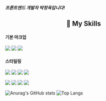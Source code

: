 ##### 프론트엔드 개발자 박정욱입니다!
 <div align="center">
 
  ## 📘 My Skills
 </div>
 
 #### 기본 마크업
 <img src="https://img.shields.io/badge/HTML-E34F26?style=for-the-badge&logo=html5&logoColor=ffffff"/> <img src="https://img.shields.io/badge/CSS-1572B6?style=for-the-badge&logo=css3&logoColor=ffffff"/> <img src="https://img.shields.io/badge/JavaScript-F7DF1E?style=for-the-badge&logo=javascript&logoColor=ffffff"/>
 #### 스타일링
 <img src="https://img.shields.io/badge/Styled Components-DB7093?style=for-the-badge&logo=styledcomponents&logoColor=ffffff"/> <img src="https://img.shields.io/badge/Tailwind CSS-06B6D4?style=for-the-badge&logo=tailwindcss&logoColor=ffffff"/> <img src="https://img.shields.io/badge/SCSS-CC6699?style=for-the-badge&logo=sass&logoColor=ffffff"/> <img src="https://img.shields.io/badge/Framer Motion-0055FF?style=for-the-badge&logo=framer&logoColor=ffffff"/>
 

<img src="https://img.shields.io/badge/Node.js-339933?style=flat-square&logoColor=white"/>
<img src="https://img.shields.io/badge/Express.js-F7DF1E?style=flat-square&logoColor=white"/>
<img src="https://img.shields.io/badge/React.js-61DAFB?style=flat-square&logoColor=white"/>
<img src="https://img.shields.io/badge/Next.js-000000?style=flat-square&logoColor=white"/>


![Anurag's GitHub stats](https://github-readme-stats.vercel.app/api?username=jundemi&theme=react&show_icons=true)
![Top Langs](https://github-readme-stats.vercel.app/api/top-langs/?username=jundemi&layout=compact&theme=tokyonight)
